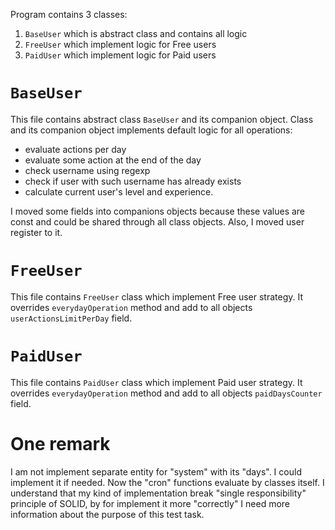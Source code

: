 Program contains 3 classes:
1) `BaseUser` which is abstract class and contains all logic
2) `FreeUser` which implement logic for Free users
3) `PaidUser` which implement logic for Paid users

# `BaseUser`
This file contains abstract class `BaseUser` and its companion object.
Class and its companion object implements default logic for all operations:
- evaluate actions per day
- evaluate some action at the end of the day
- check username using regexp
- check if user with such username has already exists
- calculate current user's level and experience.

I moved some fields into companions objects because these values are const and 
could be shared through all class objects. Also, I  moved user register to it.

# `FreeUser`
This file contains `FreeUser` class which implement Free user strategy. It overrides `everydayOperation`
method and add to all objects `userActionsLimitPerDay` field.

# `PaidUser`
This file contains `PaidUser` class which implement Paid user strategy. It overrides `everydayOperation`
method and add to all objects `paidDaysCounter` field.

# One remark
I am not implement  separate entity for "system" with its "days". I could implement it
if needed. Now the "cron" functions evaluate by classes itself. I understand that my kind
of implementation break "single responsibility" principle of SOLID, by for implement it more
"correctly" I need more information about the purpose of this test task.

